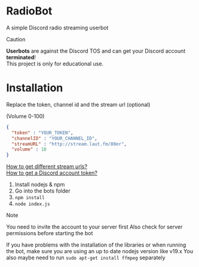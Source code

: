 # RadioBot
A simple Discord radio streaming userbot

> [!CAUTION]
> **Userbots** are against the Discord TOS and can get your Discord account **terminated**!  
> This project is only for educational use.

# Installation

Replace the token, channel id and the stream url (optional)

(Volume 0-100)
```json
{
  "token" : "YOUR_TOKEN",
  "channelID" : "YOUR_CHANNEL_ID",
  "streamURL" : "http://stream.laut.fm/80er",
  "volume" : 10
}
```
[How to get different stream urls?](https://laut.fm/genres)  
[How to get a Discord account token?](https://linuxhint.com/get-discord-token/)

1. Install nodejs & npm
2. Go into the bots folder
3. `npm install`
4. `node index.js`

> [!NOTE]  
> You need to invite the account to your server first 
> Also check for server permissions before starting the bot


If you have problems with the installation of the libraries or when running the bot, make sure you are using an up to date nodejs version like v19.x
You also maybe need to run `sudo apt-get install ffmpeg` separately
